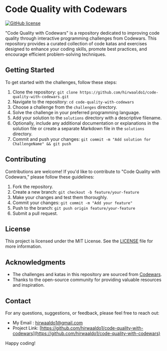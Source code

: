 # Code Quality with Codewars

[![GitHub license](https://img.shields.io/badge/license-MIT-blue.svg)](https://github.com/your-username/code-quality-with-codewars/blob/main/LICENSE)

"Code Quality with Codewars" is a repository dedicated to improving code quality through interactive programming challenges from Codewars. This repository provides a curated collection of code katas and exercises designed to enhance your coding skills, promote best practices, and encourage efficient problem-solving techniques.

## Getting Started

To get started with the challenges, follow these steps:

1. Clone the repository: `git clone https://github.com/hirwaaldo1/code-quality-with-codewars.git`
2. Navigate to the repository: `cd code-quality-with-codewars`
3. Choose a challenge from the `challenges` directory.
4. Solve the challenge in your preferred programming language.
5. Add your solution to the `solutions` directory with a descriptive filename.
6. Optionally, include any additional documentation or explanations in the solution file or create a separate Markdown file in the `solutions` directory.
7. Commit and push your changes: `git commit -m "Add solution for ChallengeName" && git push`

## Contributing

Contributions are welcome! If you'd like to contribute to "Code Quality with Codewars," please follow these guidelines:

1. Fork the repository.
2. Create a new branch: `git checkout -b feature/your-feature`
3. Make your changes and test them thoroughly.
4. Commit your changes: `git commit -m "Add your feature"`
5. Push to the branch: `git push origin feature/your-feature`
6. Submit a pull request.

## License

This project is licensed under the MIT License. See the [LICENSE](LICENSE) file for more information.

## Acknowledgments

- The challenges and katas in this repository are sourced from [Codewars](https://www.codewars.com/).
- Thanks to the open-source community for providing valuable resources and inspiration.

## Contact

For any questions, suggestions, or feedback, please feel free to reach out:

- My Email : hirwaaldo1@gmail.com
- Project Link: [https://github.com/hirwaaldo1/code-quality-with-codewars](https://github.com/hirwaaldo1/code-quality-with-codewars)

Happy coding!
